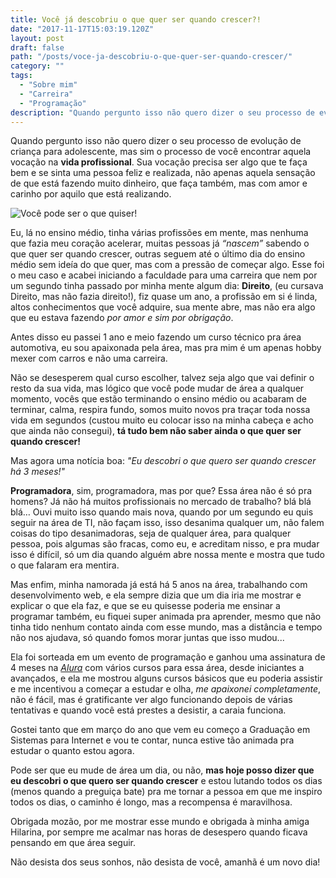 ```yaml
---
title: Você já descobriu o que quer ser quando crescer?!
date: "2017-11-17T15:03:19.120Z"
layout: post
draft: false
path: "/posts/voce-ja-descobriu-o-que-quer-ser-quando-crescer/"
category: ""
tags:
  - "Sobre mim"
  - "Carreira"
  - "Programação"
description: "Quando pergunto isso não quero dizer o seu processo de evolução de criança para adolescente, mas sim o processo de você encontrar aquela..."
---
```


Quando pergunto isso não quero dizer o seu processo de evolução de criança para adolescente, mas sim o processo de você encontrar aquela vocação na **vida profissional**. Sua vocação precisa ser algo que te faça bem e se sinta uma pessoa feliz e realizada, não apenas aquela sensação de que está fazendo muito dinheiro, que faça também, mas com amor e carinho por aquilo que está realizando.

![Você pode ser o que quiser!](https://cdn-images-1.medium.com/max/800/1*P6DUWbrdfLSMxW_SVZS36w.jpeg)


Eu, lá no ensino médio, tinha várias profissões em mente, mas nenhuma que fazia meu coração acelerar, muitas pessoas já *“nascem”* sabendo o que quer ser quando crescer, outras seguem até o último dia do ensino médio sem ideía do que quer, mas com a pressão de começar algo. Esse foi o meu caso e acabei iniciando a faculdade para uma carreira que nem por um segundo tinha passado por minha mente algum dia: **Direito**, (eu cursava Direito, mas não fazia direito!), fiz quase um ano, a profissão em si é linda, altos conhecimentos que você adquire, sua mente abre, mas não era algo que eu estava fazendo *por amor e sim por obrigação*.

Antes disso eu passei 1 ano e meio fazendo um curso técnico pra área automotiva, eu sou apaixonada pela área, mas pra mim é um apenas hobby mexer com carros e não uma carreira.

Não se desesperem qual curso escolher, talvez seja algo que vai definir o resto da sua vida, mas lógico que você pode mudar de área a qualquer momento, vocês que estão terminando o ensino médio ou acabaram de terminar, calma, respira fundo, somos muito novos pra traçar toda nossa vida em segundos (custou muito eu colocar isso na minha cabeça e acho que ainda não consegui), **tá tudo bem não saber ainda o que quer ser quando crescer!**

Mas agora uma notícia boa: *"Eu descobri o que quero ser quando crescer há 3 meses!"*

**Programadora**, sim, programadora, mas por que? Essa área não é só pra homens? Já não há muitos profissionais no mercado de trabalho? blá blá blá…
Ouvi muito isso quando mais nova, quando por um segundo eu quis seguir na área de TI, não façam isso, isso desanima qualquer um, não falem coisas do tipo desanimadoras, seja de qualquer área, para qualquer pessoa, pois algumas são fracas, como eu, e acreditam nisso, e pra mudar isso é difícil, só um dia quando alguém abre nossa mente e mostra que tudo o que falaram era mentira.

Mas enfim, minha namorada já está há 5 anos na área, trabalhando com desenvolvimento web, e ela sempre dizia que um dia iria me mostrar e explicar o que ela faz, e que se eu quisesse poderia me ensinar a programar também, eu fiquei super animada pra aprender, mesmo que não tinha tido nenhum contato ainda com esse mundo, mas a distância e tempo não nos ajudava, só quando fomos morar juntas que isso mudou... 

Ela foi sorteada em um evento de programação e ganhou uma assinatura de 4 meses na [*Alura*](https://www.alura.com.br/) com vários cursos para essa área, desde iniciantes a avançados, e ela me mostrou alguns cursos básicos que eu poderia assistir e me incentivou a começar a estudar e olha, *me apaixonei completamente*, não é fácil, mas é gratificante ver algo funcionando depois de várias tentativas e quando você está prestes a desistir, a caraia funciona.

Gostei tanto que em março do ano que vem eu começo a Graduação em Sistemas para Internet e vou te contar, nunca estive tão animada pra estudar o quanto estou agora.

Pode ser que eu mude de área um dia, ou não, **mas hoje posso dizer que eu descobri o que quero ser quando crescer** e estou lutando todos os dias (menos quando a preguiça bate) pra me tornar a pessoa em que me inspiro todos os dias, o caminho é longo, mas a recompensa é maravilhosa.

Obrigada mozão, por me mostrar esse mundo e obrigada à minha amiga Hilarina, por sempre me acalmar nas horas de desespero quando ficava pensando em que área seguir.

Não desista dos seus sonhos, não desista de você, amanhã é um novo dia!